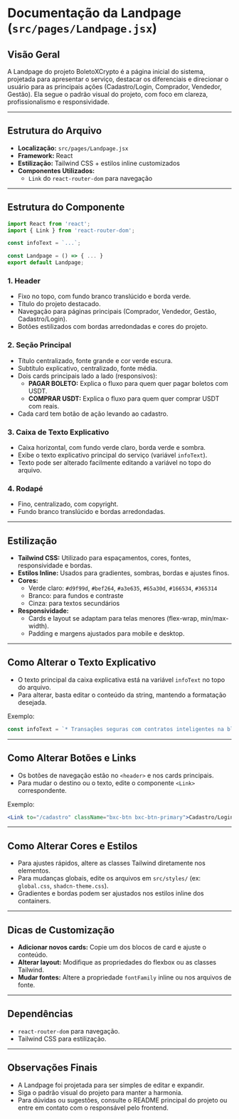 # Documentação da Landpage (`src/pages/Landpage.jsx`)

## Visão Geral
A Landpage do projeto BoletoXCrypto é a página inicial do sistema, projetada para apresentar o serviço, destacar os diferenciais e direcionar o usuário para as principais ações (Cadastro/Login, Comprador, Vendedor, Gestão). Ela segue o padrão visual do projeto, com foco em clareza, profissionalismo e responsividade.

---

## Estrutura do Arquivo
- **Localização:** `src/pages/Landpage.jsx`
- **Framework:** React
- **Estilização:** Tailwind CSS + estilos inline customizados
- **Componentes Utilizados:**
  - `Link` do `react-router-dom` para navegação

---

## Estrutura do Componente

```jsx
import React from 'react';
import { Link } from 'react-router-dom';

const infoText = `...`;

const Landpage = () => { ... }
export default Landpage;
```

### 1. Header
- Fixo no topo, com fundo branco translúcido e borda verde.
- Título do projeto destacado.
- Navegação para páginas principais (Comprador, Vendedor, Gestão, Cadastro/Login).
- Botões estilizados com bordas arredondadas e cores do projeto.

### 2. Seção Principal
- Título centralizado, fonte grande e cor verde escura.
- Subtítulo explicativo, centralizado, fonte média.
- Dois cards principais lado a lado (responsivos):
  - **PAGAR BOLETO:** Explica o fluxo para quem quer pagar boletos com USDT.
  - **COMPRAR USDT:** Explica o fluxo para quem quer comprar USDT com reais.
- Cada card tem botão de ação levando ao cadastro.

### 3. Caixa de Texto Explicativo
- Caixa horizontal, com fundo verde claro, borda verde e sombra.
- Exibe o texto explicativo principal do serviço (variável `infoText`).
- Texto pode ser alterado facilmente editando a variável no topo do arquivo.

### 4. Rodapé
- Fino, centralizado, com copyright.
- Fundo branco translúcido e bordas arredondadas.

---

## Estilização
- **Tailwind CSS:** Utilizado para espaçamentos, cores, fontes, responsividade e bordas.
- **Estilos Inline:** Usados para gradientes, sombras, bordas e ajustes finos.
- **Cores:**
  - Verde claro: `#d9f99d`, `#bef264`, `#a3e635`, `#65a30d`, `#166534`, `#365314`
  - Branco: para fundos e contraste
  - Cinza: para textos secundários
- **Responsividade:**
  - Cards e layout se adaptam para telas menores (flex-wrap, min/max-width).
  - Padding e margens ajustados para mobile e desktop.

---

## Como Alterar o Texto Explicativo
- O texto principal da caixa explicativa está na variável `infoText` no topo do arquivo.
- Para alterar, basta editar o conteúdo da string, mantendo a formatação desejada.

Exemplo:
```js
const infoText = `* Transações seguras com contratos inteligentes na blockchain.\n**Pagar Boleto com USDT: ...`;
```

---

## Como Alterar Botões e Links
- Os botões de navegação estão no `<header>` e nos cards principais.
- Para mudar o destino ou o texto, edite o componente `<Link>` correspondente.

Exemplo:
```jsx
<Link to="/cadastro" className="bxc-btn bxc-btn-primary">Cadastro/Login</Link>
```

---

## Como Alterar Cores e Estilos
- Para ajustes rápidos, altere as classes Tailwind diretamente nos elementos.
- Para mudanças globais, edite os arquivos em `src/styles/` (ex: `global.css`, `shadcn-theme.css`).
- Gradientes e bordas podem ser ajustados nos estilos inline dos containers.

---

## Dicas de Customização
- **Adicionar novos cards:** Copie um dos blocos de card e ajuste o conteúdo.
- **Alterar layout:** Modifique as propriedades do flexbox ou as classes Tailwind.
- **Mudar fontes:** Altere a propriedade `fontFamily` inline ou nos arquivos de fonte.

---

## Dependências
- `react-router-dom` para navegação.
- Tailwind CSS para estilização.

---

## Observações Finais
- A Landpage foi projetada para ser simples de editar e expandir.
- Siga o padrão visual do projeto para manter a harmonia.
- Para dúvidas ou sugestões, consulte o README principal do projeto ou entre em contato com o responsável pelo frontend. 